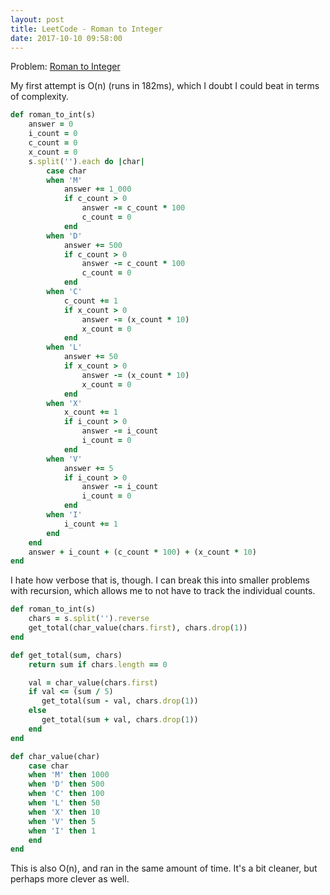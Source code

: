 ```yaml
---
layout: post
title: LeetCode - Roman to Integer
date: 2017-10-10 09:58:00
---
```


Problem: [Roman to Integer](https://leetcode.com/problems/roman-to-integer/)

My first attempt is O(n) (runs in 182ms), which I doubt I could beat in terms of complexity.

```ruby
def roman_to_int(s)
    answer = 0
    i_count = 0
    c_count = 0
    x_count = 0
    s.split('').each do |char|
        case char
        when 'M'
            answer += 1_000
            if c_count > 0
                answer -= c_count * 100
                c_count = 0
            end
        when 'D'
            answer += 500
            if c_count > 0
                answer -= c_count * 100
                c_count = 0
            end
        when 'C'
            c_count += 1
            if x_count > 0
                answer -= (x_count * 10)
                x_count = 0
            end
        when 'L'
            answer += 50
            if x_count > 0
                answer -= (x_count * 10)
                x_count = 0
            end
        when 'X'
            x_count += 1
            if i_count > 0
                answer -= i_count
                i_count = 0
            end
        when 'V'
            answer += 5
            if i_count > 0
                answer -= i_count
                i_count = 0
            end
        when 'I'
            i_count += 1
        end
    end
    answer + i_count + (c_count * 100) + (x_count * 10)
end
```

I hate how verbose that is, though. I can break this into smaller problems with recursion, which allows me to not have to track the individual counts.

```ruby
def roman_to_int(s)
    chars = s.split('').reverse
    get_total(char_value(chars.first), chars.drop(1))
end

def get_total(sum, chars)
    return sum if chars.length == 0

    val = char_value(chars.first)
    if val <= (sum / 5)
       get_total(sum - val, chars.drop(1))
    else
       get_total(sum + val, chars.drop(1))
    end
end

def char_value(char)
    case char
    when 'M' then 1000
    when 'D' then 500
    when 'C' then 100
    when 'L' then 50
    when 'X' then 10
    when 'V' then 5
    when 'I' then 1
    end
end
```

This is also O(n), and ran in the same amount of time. It's a bit cleaner, but perhaps more clever as well.
